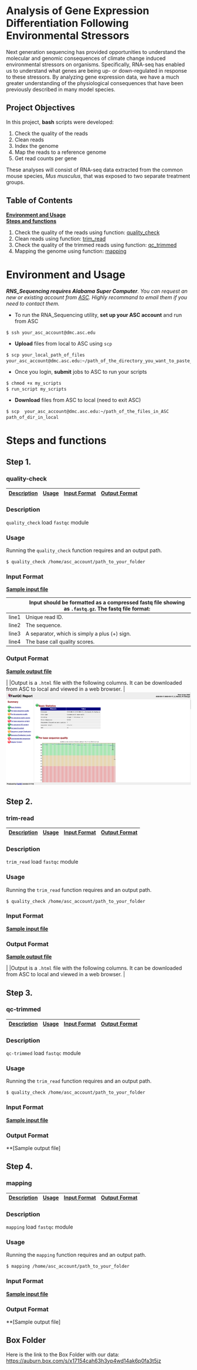 # Analysis of Gene Expression Differentiation Following Environmental Stressors

Next generation sequencing has provided opportunities to understand the molecular and genomic consequences of climate change induced environmental stressors on organisms. Specifically, RNA-seq has enabled us to understand what genes are being up- or down-regulated in response to these stressors. By analyzing gene expression data, we have a much greater understanding of the physiological consequences that have been previously described in many model species. 


## Project Objectives

In this project, **bash** scripts were developed:

1. Check the quality of the reads
2. Clean reads
3. Index the genome
4. Map the reads to a reference genome
5. Get read counts per gene

These analyses will consist of RNA-seq data extracted from the common mouse species, *Mus musculus*, that was exposed to two separate treatment groups. 

## Table of Contents
[**Environment and Usage**](#environment-and-usage)  
[**Steps and functions**](#steps-and-functions)  
  1. Check the quality of the reads using function: [quality_check](#quality-check)
  2. Clean reads using function: [trim_read](#trim-read)  
  3. Check the quality of the trimmed reads using function: [qc_trimmed](#qc-trimmed)
  4. Mapping the genome using function: [mapping](#mapping)
   

# Environment and Usage
_**RNS_Sequencing requires Alabama Super Computer**. You can request an new or existing account from [ASC](https://www.asc.edu/hpc/ASA-HPC-Annual-Grant-Request-Form). Highly recommand to email them if you need to contact them._

- To run the RNA_Sequencing utility, **set up your ASC account** and run from ASC 

```  
$ ssh your_asc_account@dmc.asc.edu
```  
- **Upload** files from local to ASC using `scp`
```  
$ scp your_local_path_of_files your_asc_account@dmc.asc.edu:~/path_of_the_directory_you_want_to_paste_into
```
- Once you login, **submit** jobs to ASC to run your scripts

```  
$ chmod +x my_scripts
$ run_script my_scripts
``` 
- **Download** files from ASC to local (need to exit ASC)
```  
$ scp  your_asc_account@dmc.asc.edu:~/path_of_the_files_in_ASC path_of_dir_in_local
```
# Steps and functions
## Step 1.
### quality-check 
| [Description](#description) | [Usage](#usage) | [Input Format](#input-format) | [Output Format](#output-format) |
|---|---|---|---|

### Description
`quality_check` load `fastqc` module
### Usage

Running the `quality_check` function requires  and an output path. 

```
$ quality_check /home/asc_account/path_to_your_folder  
``` 
### Input Format
**[Sample input file](sample_data/4040-KH-17.4040-KH-17_0_filtered_R1.fastq.gz)**

|   |Input should be formatted as a compressed fastq file showing as `.fastq.gz`. The fastq file format:|
|---|---|
|line1|Unique read ID.|
|line2|The sequence.|
|line3|A separator, which is simply a plus (+) sign.|
|line4|The base call quality scores.|
### Output Format
**[Sample output file](sample_data/4040-KH-14.4040-KH-14_0_filtered_R1_fastqc.html)**

|   |Output is  a `.html` file with the following columns. It can be downloaded from ASC to local and viewed
in a web browser. |
![](README_images/quality_check_output_html_file.png)

## Step 2.
### trim-read 
| [Description](#description) | [Usage](#usage) | [Input Format](#input-format) | [Output Format](#output-format) |
|---|---|---|---|

### Description
`trim_read` load `fastqc` module
### Usage

Running the `trim_read` function requires  and an output path. 

```
$ quality_check /home/asc_account/path_to_your_folder  
``` 
### Input Format
**[Sample input file](sample_data/4040-KH-17.4040-KH-17_0_filtered_R1.fastq.gz)**
### Output Format
**[Sample output file](sample_data/4040-KH-14.4040-KH-14_0_filtered_R1_fastqc.html)**

|   |Output is  a `.html` file with the following columns. It can be downloaded from ASC to local and viewed
in a web browser. |

## Step 3.
### qc-trimmed 
| [Description](#description) | [Usage](#usage) | [Input Format](#input-format) | [Output Format](#output-format) |
|---|---|---|---|

### Description
`qc-trimmed` load `fastqc` module
### Usage

Running the `trim_read` function requires  and an output path. 

```
$ quality_check /home/asc_account/path_to_your_folder  
``` 
### Input Format
**[Sample input file](sample_data/4040-KH-17.4040-KH-17_0_filtered_R1.fastq.gz)**
### Output Format
**[Sample output file]

## Step 4.
### mapping
| [Description](#description) | [Usage](#usage) | [Input Format](#input-format) | [Output Format](#output-format) |
|---|---|---|---|

### Description
`mapping` load `fastqc` module
### Usage

Running the `mapping` function requires  and an output path. 

```
$ mapping /home/asc_account/path_to_your_folder  
``` 
### Input Format
**[Sample input file](sample_data/4040-KH-17.4040-KH-17_0_filtered_R1.fastq.gz)**
### Output Format
**[Sample output file]
## Box Folder

Here is the link to the Box Folder with our data: https://auburn.box.com/s/x17154cah63h3yp4wd14ak6p0fa3t5jz
